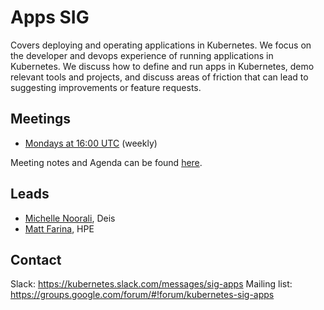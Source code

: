 # Apps SIG

Covers deploying and operating applications in Kubernetes. We focus on the developer and devops experience of running applications in Kubernetes. We discuss how to define and run apps in Kubernetes, demo relevant tools and projects, and discuss areas of friction that can lead to suggesting improvements or feature requests.

## Meetings
- [Mondays at 16:00 UTC](https://zoom.us/j/4526666954) (weekly)

Meeting notes and Agenda can be found [here](https://docs.google.com/document/d/1LZLBGW2wRDwAfdBNHJjFfk9CFoyZPcIYGWU7R1PQ3ng/edit#).

## Leads
- [Michelle Noorali](https://github.com/michelleN), Deis
- [Matt Farina](https://github.com/mattfarina), HPE

## Contact
Slack: https://kubernetes.slack.com/messages/sig-apps
Mailing list: https://groups.google.com/forum/#!forum/kubernetes-sig-apps



